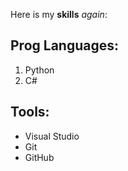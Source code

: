 Here is my **skills** *again*:
## Prog Languages:
1. Python
2. C#

## Tools:
- Visual Studio
- Git
- GitHub
